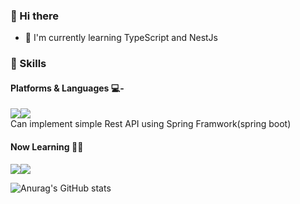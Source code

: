 ### 👋 Hi there 

<!--
**solchan98/solchan98** is a ✨ _special_ ✨ repository because its `README.md` (this file) appears on your GitHub profile.

Here are some ideas to get you started: 
- 🔭 I’m currently working on ...
- 🌱 I’m currently learning ...
- 👯 I’m looking to collaborate on ...
- 🤔 I’m looking for help with ...
- 💬 Ask me about ...
- 📫 How to reach me: ...
- 😄 Pronouns: ... ⚡ Fun fact: ... 
-->
- 🌱 I'm currently learning TypeScript and NestJs

### 💪 Skills
#### Platforms & Languages 💻-  
<img src="https://img.shields.io/badge/NodeJs-339933?style=flat-square&logo=Node.js&logoColor=white"/><img src="https://img.shields.io/badge/JavaScript-F7DF1E?style=flat-square&logo=JavaScript&logoColor=white"/>  
Can implement simple Rest API using Spring Framwork(spring boot)
<!-- <img src="https://img.shields.io/badge/SpringBoot-6DB33F?style=flat-square&logo=SpringBoot&logoColor=white"/><img src="https://img.shields.io/badge/Java-007396?style=flat-square&logo=Java&logoColor=white"/> -->


#### Now Learning 🌱🌱
<img src="https://img.shields.io/badge/NestJs-E0234E?style=flat-square&logo=NestJs&logoColor=white"/><img src="https://img.shields.io/badge/TypeScript-3178C6?style=flat-square&logo=TypeScript&logoColor=white"/>


![Anurag's GitHub stats](https://github-readme-stats.vercel.app/api?username=solchan98&show_icons=true&theme=radical)



